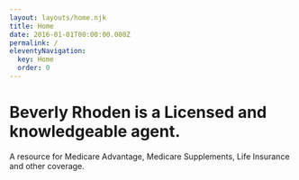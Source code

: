 ```yaml
---
layout: layouts/home.njk
title: Home
date: 2016-01-01T00:00:00.000Z
permalink: /
eleventyNavigation:
  key: Home
  order: 0
---
```


# Beverly Rhoden is a Licensed and knowledgeable agent.

A resource for Medicare Advantage, Medicare Supplements, Life Insurance and other coverage.